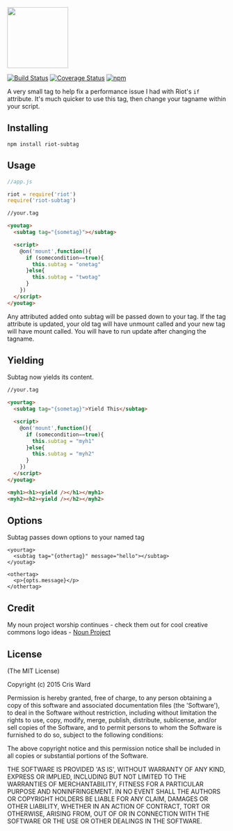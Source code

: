 <img src="https://cdn.rawgit.com/crisward/riot-subtag/master/subtag-logo.svg" height="140"/>

[![Build Status](https://travis-ci.org/crisward/riot-subtag.svg?branch=master)](https://travis-ci.org/crisward/riot-subtag)
[![Coverage Status](https://coveralls.io/repos/github/crisward/riot-subtag/badge.svg?branch=master)](https://coveralls.io/github/crisward/riot-subtag?branch=master)
[![npm](https://img.shields.io/npm/dm/riot-subtag.svg)](https://www.npmjs.com/package/riot-subtag)

A very small tag to help fix a performance issue I had with Riot's `if` attribute.
It's much quicker to use this tag, then change your tagname within your script.


## Installing

```
npm install riot-subtag
```

## Usage

```javascript
//app.js

riot = require('riot')
require('riot-subtag')
```

```html
//your.tag

<youtag>
  <subtag tag="{sometag}"></subtag>

  <script>
    @on('mount',function(){
      if (somecondition==true){
        this.subtag = "onetag"
      }else{
        this.subtag = "twotag"
      }
    })
  </script>
</youtag>

```

Any attributed added onto subtag will be passed down to your tag.
If the tag attribute is updated, your old tag will have unmount called and your new tag
will have mount called. You will have to run update after changing the tagname.

## Yielding

Subtag now yields its content.

```html
//your.tag

<yourtag>
  <subtag tag="{sometag}">Yield This</subtag>

  <script>
    @on('mount',function(){
      if (somecondition==true){
        this.subtag = "myh1"
      }else{
        this.subtag = "myh2"
      }
    })
  </script>
</youtag>

<myh1><h1><yield /></h1></myh1>
<myh2><h2><yield /></h2></myh2>

```

## Options

Subtag passes down options to your named tag

```
<yourtag>
  <subtag tag="{othertag}" message="hello"></subtag>
</youtag>

<othertag>
  <p>{opts.message}</p>
</othertag>

```


## Credit

My noun project worship continues - check them out for
cool creative commons logo ideas - [Noun Project](https://thenounproject.com/)

## License

(The MIT License)

Copyright (c) 2015 Cris Ward

Permission is hereby granted, free of charge, to any person obtaining a copy of this software and associated documentation files (the 'Software'), to deal in the Software without restriction, including without limitation the rights to use, copy, modify, merge, publish, distribute, sublicense, and/or sell copies of the Software, and to permit persons to whom the Software is furnished to do so, subject to the following conditions:

The above copyright notice and this permission notice shall be included in all copies or substantial portions of the Software.

THE SOFTWARE IS PROVIDED 'AS IS', WITHOUT WARRANTY OF ANY KIND, EXPRESS OR IMPLIED, INCLUDING BUT NOT LIMITED TO THE WARRANTIES OF MERCHANTABILITY, FITNESS FOR A PARTICULAR PURPOSE AND NONINFRINGEMENT. IN NO EVENT SHALL THE AUTHORS OR COPYRIGHT HOLDERS BE LIABLE FOR ANY CLAIM, DAMAGES OR OTHER LIABILITY, WHETHER IN AN ACTION OF CONTRACT, TORT OR OTHERWISE, ARISING FROM, OUT OF OR IN CONNECTION WITH THE SOFTWARE OR THE USE OR OTHER DEALINGS IN THE SOFTWARE.